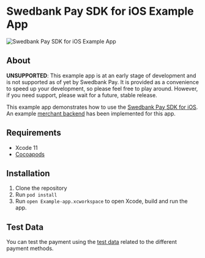 # Swedbank Pay SDK for iOS Example App

![Swedbank Pay SDK for iOS Example App][opengraph-image]

## About

**UNSUPPORTED**: This example app is at an early stage of development and is not
supported as of yet by Swedbank Pay. It is provided as a convenience to speed
up your development, so please feel free to play around. However, if you need
support, please wait for a future, stable release.

This example app demonstrates how to use the [Swedbank Pay SDK for iOS][sdk].
An example [merchant backend][backend] has been implemented for this app.

## Requirements

- Xcode 11
- [Cocoapods][cocoapods]

## Installation

1. Clone the repository
2. Run `pod install`
3. Run `open Example-app.xcworkspace` to open Xcode, build and run the app.

## Test Data

You can test the payment using the [test data][test-data] related to the
different payment methods.

[opengraph-image]: https://repository-images.githubusercontent.com/209761415/fc62af80-53ea-11ea-8b50-60f173ec09f3
[sdk]: https://github.com/SwedbankPay/swedbank-pay-sdk-ios
[backend]: https://github.com/SwedbankPay/swedbank-pay-sdk-mobile-example-merchant
[cocoapods]: https://guides.cocoapods.org/using/getting-started.html
[test-data]: https://developer.swedbankpay.com/resources/test-data
